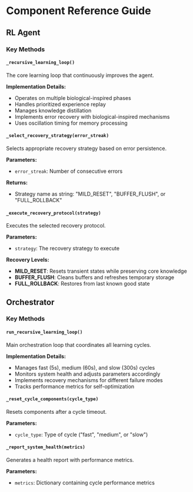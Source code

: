 # Component Reference Guide

## RL Agent

### Key Methods

#### `_recursive_learning_loop()`
The core learning loop that continuously improves the agent.

**Implementation Details:**
- Operates on multiple biological-inspired phases
- Handles prioritized experience replay
- Manages knowledge distillation
- Implements error recovery with biological-inspired mechanisms
- Uses oscillation timing for memory processing

#### `_select_recovery_strategy(error_streak)`
Selects appropriate recovery strategy based on error persistence.

**Parameters:**
- `error_streak`: Number of consecutive errors

**Returns:**
- Strategy name as string: "MILD_RESET", "BUFFER_FLUSH", or "FULL_ROLLBACK"

#### `_execute_recovery_protocol(strategy)`
Executes the selected recovery protocol.

**Parameters:**
- `strategy`: The recovery strategy to execute

**Recovery Levels:**
- **MILD_RESET**: Resets transient states while preserving core knowledge
- **BUFFER_FLUSH**: Cleans buffers and refreshes temporary storage
- **FULL_ROLLBACK**: Restores from last known good state

## Orchestrator

### Key Methods

#### `run_recursive_learning_loop()`
Main orchestration loop that coordinates all learning cycles.

**Implementation Details:**
- Manages fast (5s), medium (60s), and slow (300s) cycles
- Monitors system health and adjusts parameters accordingly
- Implements recovery mechanisms for different failure modes
- Tracks performance metrics for self-optimization

#### `_reset_cycle_components(cycle_type)`
Resets components after a cycle timeout.

**Parameters:**
- `cycle_type`: Type of cycle ("fast", "medium", or "slow")

#### `_report_system_health(metrics)`
Generates a health report with performance metrics.

**Parameters:**
- `metrics`: Dictionary containing cycle performance metrics
